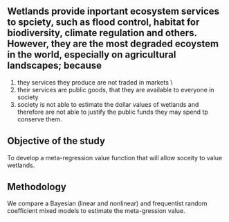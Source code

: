 ## Wetlands provide inportant ecosystem services to spciety, such as flood control, habitat for biodiversity, climate regulation and others. However, they are the most degraded ecoystem in the world, especially on agricultural landscapes; because    
1. they services they produce are not traded in markets    \
2. their services are public goods, that they are available to everyone in society   
3. society is not able to estimate the dollar values of wetlands and therefore are not able to justify the public funds they may spend tp conserve them.    

## Objective of the study   
To develop a meta-regression value function that will allow soceity to value wetlands.

## Methodology
We compare a Bayesian (linear and nonlinear) and frequentist random coefficient mixed models to estimate the meta-gression value.
